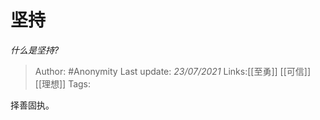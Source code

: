 # 坚持
*什么是坚持?*

> Author: #Anonymity
> Last update: *23/07/2021* 
> Links:[[至勇]] [[可信]] [[理想]]
> Tags:    



择善固执。



